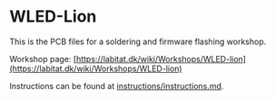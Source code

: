 # WLED-Lion

This is the PCB files for a soldering and firmware flashing workshop.

Workshop page: [https://labitat.dk/wiki/Workshops/WLED-lion](https://labitat.dk/wiki/Workshops/WLED-lion)

Instructions can be found at [instructions/instructions.md](instructions/instructions.md).